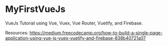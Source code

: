 # MyFirstVueJs
VueJs Tutorial using Vue, Vuex, Vue Router, Vuetify, and Firebase.

Resources:
https://medium.freecodecamp.org/how-to-build-a-single-page-application-using-vue-js-vuex-vuetify-and-firebase-838b40721a07
